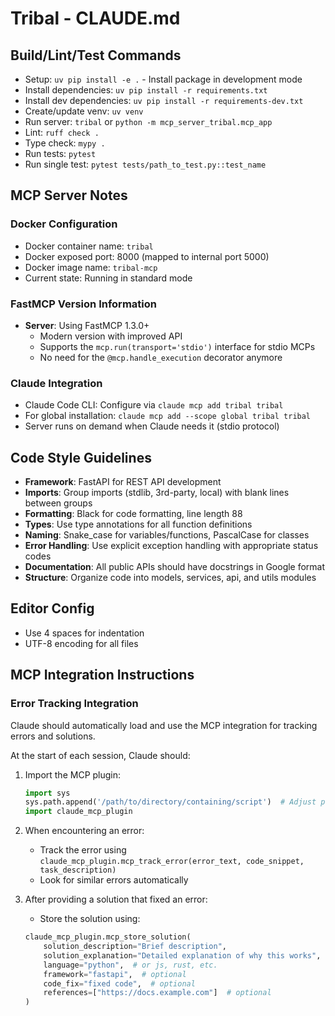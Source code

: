 # Tribal - CLAUDE.md

## Build/Lint/Test Commands
- Setup: `uv pip install -e .` - Install package in development mode
- Install dependencies: `uv pip install -r requirements.txt`
- Install dev dependencies: `uv pip install -r requirements-dev.txt`
- Create/update venv: `uv venv`
- Run server: `tribal` or `python -m mcp_server_tribal.mcp_app`
- Lint: `ruff check .`
- Type check: `mypy .`
- Run tests: `pytest`
- Run single test: `pytest tests/path_to_test.py::test_name`

## MCP Server Notes

### Docker Configuration
- Docker container name: `tribal`
- Docker exposed port: 8000 (mapped to internal port 5000)
- Docker image name: `tribal-mcp`
- Current state: Running in standard mode

### FastMCP Version Information
- **Server**: Using FastMCP 1.3.0+
  - Modern version with improved API
  - Supports the `mcp.run(transport='stdio')` interface for stdio MCPs
  - No need for the `@mcp.handle_execution` decorator anymore

### Claude Integration
- Claude Code CLI: Configure via `claude mcp add tribal tribal`
- For global installation: `claude mcp add --scope global tribal tribal`
- Server runs on demand when Claude needs it (stdio protocol)

## Code Style Guidelines
- **Framework**: FastAPI for REST API development
- **Imports**: Group imports (stdlib, 3rd-party, local) with blank lines between groups
- **Formatting**: Black for code formatting, line length 88
- **Types**: Use type annotations for all function definitions
- **Naming**: Snake_case for variables/functions, PascalCase for classes
- **Error Handling**: Use explicit exception handling with appropriate status codes
- **Documentation**: All public APIs should have docstrings in Google format
- **Structure**: Organize code into models, services, api, and utils modules

## Editor Config
- Use 4 spaces for indentation
- UTF-8 encoding for all files

## MCP Integration Instructions

### Error Tracking Integration

Claude should automatically load and use the MCP integration for tracking errors and solutions.

At the start of each session, Claude should:

1. Import the MCP plugin:
   ```python
   import sys
   sys.path.append('/path/to/directory/containing/script')  # Adjust path as needed
   import claude_mcp_plugin
   ```

2. When encountering an error:
   - Track the error using `claude_mcp_plugin.mcp_track_error(error_text, code_snippet, task_description)`
   - Look for similar errors automatically

3. After providing a solution that fixed an error:
   - Store the solution using:
   ```python
   claude_mcp_plugin.mcp_store_solution(
       solution_description="Brief description",
       solution_explanation="Detailed explanation of why this works",
       language="python",  # or js, rust, etc.
       framework="fastapi",  # optional
       code_fix="fixed code",  # optional
       references=["https://docs.example.com"]  # optional
   )
   ```